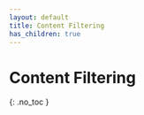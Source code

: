 ```yaml
---
layout: default
title: Content Filtering
has_children: true
---
```


# Content Filtering
{: .no_toc }